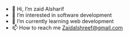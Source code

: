 - 👋 Hi, I’m zaid Alsharif 
- 👀 I’m interested in software development 
- 🌱 I’m currently learning web development 
- 📫 How to reach me Zaidalshreef@gmail.com

<!---
zaidalshreef/zaidalshreef is a ✨ special ✨ repository because its `README.md` (this file) appears on your GitHub profile.
You can click the Preview link to take a look at your changes.
--->
